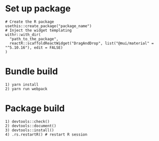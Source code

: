 # Set up package
```
# Create the R package
usethis::create_package("package_name")
# Inject the widget templating
withr::with_dir(
  "path_to_the_package",
  reactR::scaffoldReactWidget("DragAndDrop", list("@mui/material" = "^5.10.16"), edit = FALSE)
)
```

# Bundle build
```
1) yarn install 
2) yarn run webpack
```

# Package build

```
1) devtools::check()
2) devtools::document()
3) devtools::install()
4) .rs.restartR() # restart R session
```

